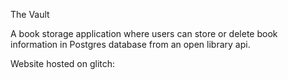 The Vault

A book storage application where users can store or delete book information in Postgres database from an open library api. 

Website hosted on glitch: 
